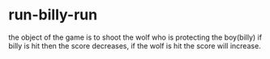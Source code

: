 # run-billy-run
 the object of the game is to shoot the wolf who is protecting the boy(billy) if billy is hit then the score decreases, if the wolf is hit the score will increase.
